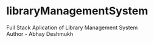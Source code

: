# libraryManagementSystem
Full Stack Aplication of Library Management System
<br>
Author - Abhay Deshmukh
